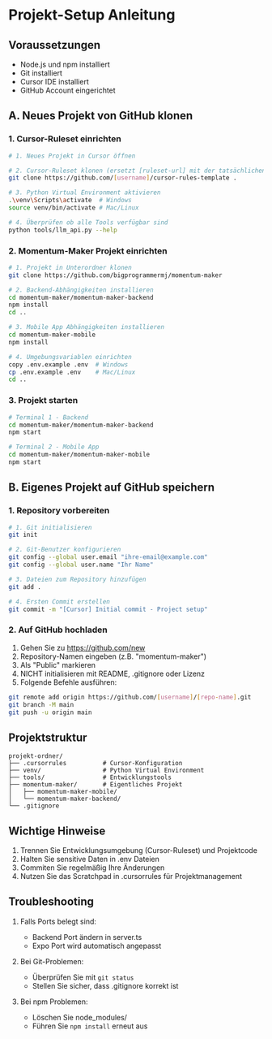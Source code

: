 # Projekt-Setup Anleitung

## Voraussetzungen
- Node.js und npm installiert
- Git installiert
- Cursor IDE installiert
- GitHub Account eingerichtet

## A. Neues Projekt von GitHub klonen

### 1. Cursor-Ruleset einrichten
```bash
# 1. Neues Projekt in Cursor öffnen

# 2. Cursor-Ruleset klonen (ersetzt [ruleset-url] mit der tatsächlichen URL)
git clone https://github.com/[username]/cursor-rules-template .

# 3. Python Virtual Environment aktivieren
.\venv\Scripts\activate  # Windows
source venv/bin/activate # Mac/Linux

# 4. Überprüfen ob alle Tools verfügbar sind
python tools/llm_api.py --help
```

### 2. Momentum-Maker Projekt einrichten
```bash
# 1. Projekt in Unterordner klonen
git clone https://github.com/bigprogrammermj/momentum-maker

# 2. Backend-Abhängigkeiten installieren
cd momentum-maker/momentum-maker-backend
npm install
cd ..

# 3. Mobile App Abhängigkeiten installieren
cd momentum-maker-mobile
npm install

# 4. Umgebungsvariablen einrichten
copy .env.example .env  # Windows
cp .env.example .env    # Mac/Linux
cd ..
```

### 3. Projekt starten
```bash
# Terminal 1 - Backend
cd momentum-maker/momentum-maker-backend
npm start

# Terminal 2 - Mobile App
cd momentum-maker/momentum-maker-mobile
npm start
```

## B. Eigenes Projekt auf GitHub speichern

### 1. Repository vorbereiten
```bash
# 1. Git initialisieren
git init

# 2. Git-Benutzer konfigurieren
git config --global user.email "ihre-email@example.com"
git config --global user.name "Ihr Name"

# 3. Dateien zum Repository hinzufügen
git add .

# 4. Ersten Commit erstellen
git commit -m "[Cursor] Initial commit - Project setup"
```

### 2. Auf GitHub hochladen
1. Gehen Sie zu https://github.com/new
2. Repository-Namen eingeben (z.B. "momentum-maker")
3. Als "Public" markieren
4. NICHT initialisieren mit README, .gitignore oder Lizenz
5. Folgende Befehle ausführen:
```bash
git remote add origin https://github.com/[username]/[repo-name].git
git branch -M main
git push -u origin main
```

## Projektstruktur
```
projekt-ordner/
├── .cursorrules          # Cursor-Konfiguration
├── venv/                 # Python Virtual Environment
├── tools/                # Entwicklungstools
├── momentum-maker/       # Eigentliches Projekt
│   ├── momentum-maker-mobile/
│   └── momentum-maker-backend/
└── .gitignore
```

## Wichtige Hinweise
1. Trennen Sie Entwicklungsumgebung (Cursor-Ruleset) und Projektcode
2. Halten Sie sensitive Daten in .env Dateien
3. Commiten Sie regelmäßig Ihre Änderungen
4. Nutzen Sie das Scratchpad in .cursorrules für Projektmanagement

## Troubleshooting
1. Falls Ports belegt sind:
   - Backend Port ändern in server.ts
   - Expo Port wird automatisch angepasst

2. Bei Git-Problemen:
   - Überprüfen Sie mit `git status`
   - Stellen Sie sicher, dass .gitignore korrekt ist

3. Bei npm Problemen:
   - Löschen Sie node_modules/
   - Führen Sie `npm install` erneut aus 